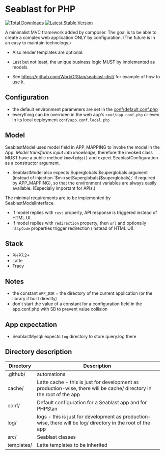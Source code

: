 # Seablast for PHP
[![Total Downloads](https://img.shields.io/packagist/dt/seablast/seablast.svg)](https://packagist.org/packages/seablast/seablast)
[![Latest Stable Version](https://img.shields.io/packagist/v/seablast/seablast.svg)](https://packagist.org/packages/seablast/seablast)

A minimalist MVC framework added by composer.
The goal is to be able to create a complex web application ONLY by configuration.
(The future is in an easy to maintain technology.)
- Also render templates are optional.
- Last but not least, the unique business logic MUST by implemented as models.

- See <https://github.com/WorkOfStan/seablast-dist/> for example of how to use it.

## Configuration
- the default environment parameters are set in the [conf/default.conf.php](conf/default.conf.php)
- everything can be overriden in the web app's `conf/app.conf.php` or even in its local deployment `conf/app.conf.local.php`

## Model
SeablastModel uses model field in APP_MAPPING to invoke the model in the App.
*Model transforms input into knowledge*, therefore the invoked class MUST have a public method `knowledge()` and expect SeablastConfiguration as a constructor argument.
- SeablastModel also expects Superglobals $superglobals argument (instead of injection `$m->setSuperglobals($superglobals);` if required by APP_MAPPING), so that the environment variables are always easily available. (Especially important for APIs.)

The minimal requirements are to be implemented by SeablastModelInterface.

- If model replies with `rest` property, API response is triggered instead of HTML UI.
- If model replies with `redirection` property, then `url` and optionally `httpCode` properties trigger redirection (instead of HTML UI).

## Stack
- PHP7.2+
- Latte
- Tracy

## Notes
- the constant `APP_DIR` = the directory of the current application (or the library if built directly)
- don't start the value of a constant for a configuration field in the app.conf.php with SB to prevent value collision

## App expectation
- SeablastMysqli expects `log` directory to store query.log there

## Directory description
| Directory | Description |
|-----|------|
| .github/ | automations |
| cache/ | Latte cache - this is just for development as production-wise, there will be cache/ directory in the root of the app |
| conf/ | Default configuration for a Seablast app and for PHPStan |
| log/ | logs - this is just for development as production-wise, there will be log/ directory in the root of the app |
| src/ | Seablast classes |
| templates/ | Latte templates to be inherited |
